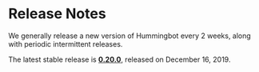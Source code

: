 # Release Notes

We generally release a new version of Hummingbot every 2 weeks, along with periodic intermittent releases.

The latest stable release is **[0.20.0](/release-notes/0.20.0)**, released on December 16, 2019.